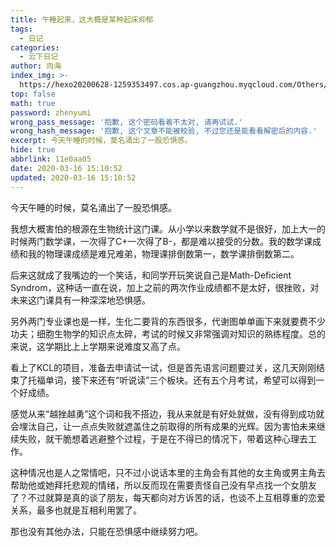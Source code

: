 ```yaml
---
title: 午睡起来，这大概是某种起床抑郁
tags:
  - 日记
categories:
  - 云下日记
author: 向海
index_img: >-
  https://hexo20200628-1259353497.cos.ap-guangzhou.myqcloud.com/Others/Fluid/about.png
top: false
math: true
password: zhenyumi
wrong_pass_message: '抱歉, 这个密码看着不太对, 请再试试.'
wrong_hash_message: '抱歉, 这个文章不能被校验, 不过您还是能看看解密后的内容.'
excerpt: 今天午睡的时候，莫名涌出了一股恐惧感。
hide: true
abbrlink: 11e0aa05
date: 2020-03-16 15:10:52
updated: 2020-03-16 15:10:52
---
```


今天午睡的时候，莫名涌出了一股恐惧感。

我想大概害怕的根源在生物统计这门课。从小学以来数学就不是很好，加上大一的时候两门数学课，一次得了C+一次得了B-，都是难以接受的分数。我的数学课成绩和我的物理课成绩是难兄难弟，物理课排倒数第一，数学课排倒数第二。

后来这就成了我嘴边的一个笑话，和同学开玩笑说自己是Math-Deficient Syndrom，这种话一直在说，加上之前的两次作业成绩都不是太好，很挫败，对未来这门课具有一种深深地恐惧感。

另外两门专业课也是一样，生化二要背的东西很多，代谢图单单画下来就要费不少功夫；细胞生物学的知识点太碎，考试的时候又非常强调对知识的熟练程度。总的来说，这学期比上上学期来说难度又高了点。

看上了KCL的项目，准备去申请试一试，但是首先语言问题要过关，这几天刚刚结束了托福单词，接下来还有“听说读”三个板块。还有五个月考试，希望可以得到一个好成绩。

感觉从来“越挫越勇”这个词和我不搭边，我从来就是有好处就做，没有得到成功就会埋汰自己，让一点点失败就遮盖住之前取得的所有成果的光辉。因为害怕未来继续失败，就干脆想着逃避整个过程，于是在不得已的情况下，带着这种心理去工作。

这种情况也是人之常情吧，只不过小说话本里的主角会有其他的女主角或男主角去帮助他或她拜托悲观的情绪，所以反而现在需要责怪自己没有早点找一个女朋友了？不过就算是真的谈了朋友，每天都向对方诉苦的话，也谈不上互相尊重的恋爱关系，最多也就是互相利用罢了。

那也没有其他办法，只能在恐惧感中继续努力吧。